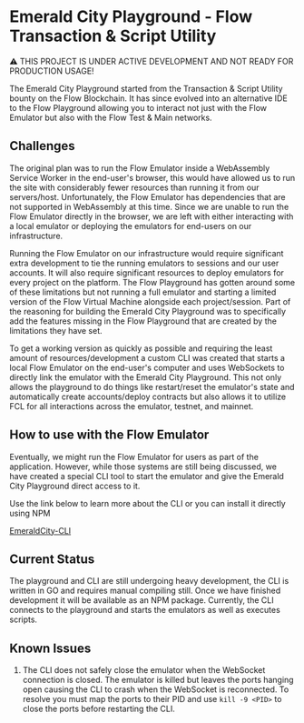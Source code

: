 # Emerald City Playground - Flow Transaction & Script Utility

:warning: THIS PROJECT IS UNDER ACTIVE DEVELOPMENT AND NOT READY FOR PRODUCTION USAGE!

The Emerald City Playground started from the Transaction & Script Utility bounty on the Flow Blockchain. It has since evolved into an alternative IDE to the Flow Playground allowing you to interact not just with the Flow Emulator but also with the Flow Test & Main networks.

## Challenges

The original plan was to run the Flow Emulator inside a WebAssembly Service Worker in the end-user's browser, this would have allowed us to run the site with considerably fewer resources than running it from our servers/host. Unfortunately, the Flow Emulator has dependencies that are not supported in WebAssembly at this time. Since we are unable to run the Flow Emulator directly in the browser, we are left with either interacting with a local emulator or deploying the emulators for end-users on our infrastructure.

Running the Flow Emulator on our infrastructure would require significant extra development to tie the running emulators to sessions and our user accounts. It will also require significant resources to deploy emulators for every project on the platform. The Flow Playground has gotten around some of these limitations but not running a full emulator and starting a limited version of the Flow Virtual Machine alongside each project/session. Part of the reasoning for building the Emerald City Playground was to specifically add the features missing in the Flow Playground that are created by the limitations they have set.

To get a working version as quickly as possible and requiring the least amount of resources/development a custom CLI was created that starts a local Flow Emulator on the end-user's computer and uses WebSockets to directly link the emulator with the Emerald City Playground. This not only allows the playground to do things like restart/reset the emulator's state and automatically create accounts/deploy contracts but also allows it to utilize FCL for all interactions across the emulator, testnet, and mainnet.

## How to use with the Flow Emulator

Eventually, we might run the Flow Emulator for users as part of the application. However, while those systems are still being discussed, we have created a special CLI tool to start the emulator and give the Emerald City Playground direct access to it.

Use the link below to learn more about the CLI or you can install it directly using NPM <Insert NPM Package Info Here>

[EmeraldCity-CLI](https://github.com/BoiseITGuru/EmeraldCity-CLI)

## Current Status

The playground and CLI are still undergoing heavy development, the CLI is written in GO and requires manual compiling still. Once we have finished development it will be available as an NPM package. Currently, the CLI connects to the playground and starts the emulators as well as executes scripts.

## Known Issues

1. The CLI does not safely close the emulator when the WebSocket connection is closed. The emulator is killed but leaves the ports hanging open causing the CLI to crash when the WebSocket is reconnected. To resolve you must map the ports to their PID and use ```kill -9 <PID>``` to close the ports before restarting the CLI.
